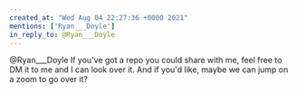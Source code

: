 ```yaml
---
created_at: "Wed Aug 04 22:27:36 +0000 2021"
mentions: ['Ryan___Doyle']
in_reply_to: @Ryan___Doyle
---
```


@Ryan___Doyle If you've got a repo you could share with me, feel free to DM it to me and I can look over it. And if you'd like, maybe we can jump on a zoom to go over it?